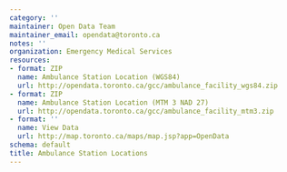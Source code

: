 ```yaml
---
category: ''
maintainer: Open Data Team
maintainer_email: opendata@toronto.ca
notes: ''
organization: Emergency Medical Services
resources:
- format: ZIP
  name: Ambulance Station Location (WGS84)
  url: http://opendata.toronto.ca/gcc/ambulance_facility_wgs84.zip
- format: ZIP
  name: Ambulance Station Location (MTM 3 NAD 27)
  url: http://opendata.toronto.ca/gcc/ambulance_facility_mtm3.zip
- format: ''
  name: View Data
  url: http://map.toronto.ca/maps/map.jsp?app=OpenData
schema: default
title: Ambulance Station Locations
---
```

